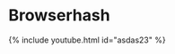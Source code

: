 # Browserhash

<link rel="stylesheet" href="https://cdnjs.cloudflare.com/ajax/libs/highlight.js/9.12.0/styles/tomorrow-night-bright.min.css">
<script src="https://cdnjs.cloudflare.com/ajax/libs/highlight.js/9.12.0/highlight.min.js"></script>
<script src="dist/browserhash.js?{{site.github.build_revision}}"></script>

<div class="result"></div>

{% include youtube.html id="asdas23" %}

<script>
    var wrapper = document.querySelector('.result');
    var append = function (object) {
        var pre = document.createElement('pre');
        var code = document.createElement('code');
        code.className = 'json';
        code.innerHTML = JSON.stringify(object, null, 2);
        pre.appendChild(code);
        wrapper.appendChild(pre);
        hljs.highlightBlock(code);
    };
    var start = new Date().getTime();
    BrowserHash.then(function(data){
        append({
            time:String((new Date().getTime()-start)).concat(' ms')
        })
        append(data);
    });
</script>